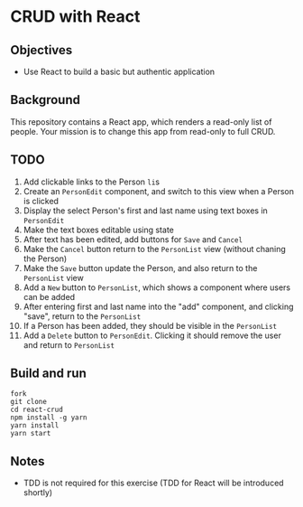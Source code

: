 # CRUD with React

## Objectives

- Use React to build a basic but authentic application

## Background

This repository contains a React app, which renders a read-only list of people. Your mission is to change this app from read-only to full CRUD.

## TODO

1. Add clickable links to the Person `li`s
1. Create an `PersonEdit` component, and switch to this view when a Person is clicked
1. Display the select Person's first and last name using text boxes in `PersonEdit`
1. Make the text boxes editable using state
1. After text has been edited, add buttons for `Save` and `Cancel`
1. Make the `Cancel` button return to the `PersonList` view (without chaning the Person)
1. Make the `Save` button update the Person, and also return to the `PersonList` view
1. Add a `New` button to `PersonList`, which shows a component where users can be added
1. After entering first and last name into the "add" component, and clicking "save", return to the `PersonList`
1. If a Person has been added, they should be visible in the `PersonList`
1. Add a `Delete` button to `PersonEdit`. Clicking it should remove the user and return to `PersonList`

## Build and run

```
fork
git clone
cd react-crud
npm install -g yarn
yarn install
yarn start
```

## Notes

- TDD is not required for this exercise (TDD for React will be introduced shortly)
 